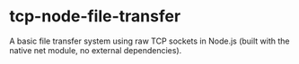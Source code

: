 # tcp-node-file-transfer
A basic file transfer system using raw TCP sockets in Node.js (built with the native net module, no external dependencies).
